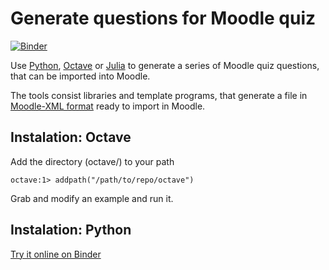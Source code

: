 
# Generate questions for Moodle quiz

[![Binder](http://mybinder.org/badge.svg)](http://mybinder.org/repo/mrcinv/moodle-questions)

Use [Python](http://www.python.org), [Octave](http://www.octave.org) or [Julia](http://julialang.org) to generate a series of Moodle quiz questions, that can be imported into Moodle.

The tools consist libraries and template programs, that generate a file in [Moodle-XML format](https://docs.moodle.org/29/en/Moodle_XML_format) ready to import in Moodle.

## Instalation: Octave
Add the directory (octave/) to your path

```
octave:1> addpath("/path/to/repo/octave")
```

Grab and modify an example and run it.

## Instalation: Python

[Try it online on Binder](http://mybinder.org/repo/mrcinv/moodle-questions) 
